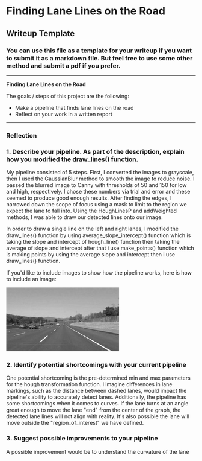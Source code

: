 # **Finding Lane Lines on the Road** 

## Writeup Template

### You can use this file as a template for your writeup if you want to submit it as a markdown file. But feel free to use some other method and submit a pdf if you prefer.

---

**Finding Lane Lines on the Road**

The goals / steps of this project are the following:
* Make a pipeline that finds lane lines on the road
* Reflect on your work in a written report


[//]: # (Image References)

[image1]: ./examples/grayscale.jpg "Grayscale"

---

### Reflection

### 1. Describe your pipeline. As part of the description, explain how you modified the draw_lines() function.

My pipeline consisted of 5 steps. First, I converted the images to grayscale, then I used the GaussianBlur method to smooth the image to reduce noise. I passed the blurred image to Canny with thresholds of 50 and 150 for low and high, respectively. I chose these numbers via trial and error and these seemed to produce good enough results. After finding the edges, I narrowed down the scope of focus using a mask to limit to the region we expect the lane to fall into. Using the HoughLinesP and addWeighted methods, I was able to draw our detected lines onto our image.

In order to draw a single line on the left and right lanes, I modified the draw_lines() function by using average_slope_intercept() function which is taking the slope and intercept of hough_line() function then taking the average of slope and intercept after that i use make_points() function which is making points by using the average slope and intercept then i use draw_lines() function.   

If you'd like to include images to show how the pipeline works, here is how to include an image: 

![alt text][image1]


### 2. Identify potential shortcomings with your current pipeline


One potential shortcoming is the pre-determined min and max parameters for the hough transformation function. I imagine differences in lane markings, such as the distance between dashed lanes, would impact the pipeline's ability to accurately detect lanes. Additionally, the pipeline has some shortcomings when it comes to curves. If the lane turns at an angle great enough to move the lane "end" from the center of the graph, the detected lane lines will not align with reality. It's also possible the lane will move outside the "region_of_interest" we have defined. 




### 3. Suggest possible improvements to your pipeline

A possible improvement would be to understand the curvature of the lane
